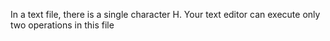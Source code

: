 In a text file, there is a single character H. Your text editor can execute only two operations in this file
